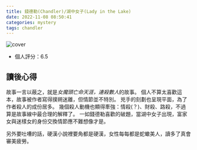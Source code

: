 ```yaml
---
title: 錢德勒(Chandler)/湖中女子(Lady in the Lake)
date: 2022-11-08 08:50:41
categories: mystery
tags: chandler
---
```


![cover](book-cover.jpg)

- 個人評分：6.5

## 讀後心得

故事一言以蔽之，就是*女魔頭亡命天涯，連殺數人*的故事。
個人不算太喜歡這本，故事被作者寫得撲朔迷離，但情節並不特別。
兇手的刻劃也呈現平面，為了作者殺人的成份居多。
幾個殺人動機也顯得牽強：情殺(？)、財殺、路殺，不過算是故事線中最合理的解釋了。
一如錢德勒喜歡的破題，當湖中女子出現，富家女與迷樣女的身份交換情節應不難想像才是。

另外要吐嘈的話，硬漢小說裡要角都是硬漢，女性每每都是蛇蠍美人，讀多了真會審美疲勞。
